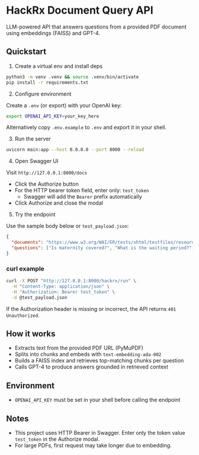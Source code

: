 # HackRx Document Query API

LLM-powered API that answers questions from a provided PDF document using embeddings (FAISS) and GPT-4.

## Quickstart

1) Create a virtual env and install deps

```bash
python3 -m venv .venv && source .venv/bin/activate
pip install -r requirements.txt
```

2) Configure environment

Create a `.env` (or export) with your OpenAI key:

```bash
export OPENAI_API_KEY=your_key_here
```

Alternatively copy `.env.example` to `.env` and export it in your shell.

3) Run the server

```bash
uvicorn main:app --host 0.0.0.0 --port 8000 --reload
```

4) Open Swagger UI

Visit `http://127.0.0.1:8000/docs`

- Click the Authorize button
- For the HTTP bearer token field, enter only: `test_token`
  - Swagger will add the `Bearer` prefix automatically
- Click Authorize and close the modal

5) Try the endpoint

Use the sample body below or `test_payload.json`:

```json
{
  "documents": "https://www.w3.org/WAI/ER/tests/xhtml/testfiles/resources/pdf/dummy.pdf",
  "questions": ["Is maternity covered?", "What is the waiting period?"]
}
```

### curl example

```bash
curl -X POST "http://127.0.0.1:8000/hackrx/run" \
  -H "Content-Type: application/json" \
  -H "Authorization: Bearer test_token" \
  -d @test_payload.json
```

If the Authorization header is missing or incorrect, the API returns `401 Unauthorized`.

## How it works

- Extracts text from the provided PDF URL (PyMuPDF)
- Splits into chunks and embeds with `text-embedding-ada-002`
- Builds a FAISS index and retrieves top-matching chunks per question
- Calls GPT-4 to produce answers grounded in retrieved context

## Environment

- `OPENAI_API_KEY` must be set in your shell before calling the endpoint

## Notes

- This project uses HTTP Bearer in Swagger. Enter only the token value `test_token` in the Authorize modal.
- For large PDFs, first request may take longer due to embedding.